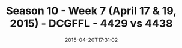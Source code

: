 ---
title: Season 10 - Week 7 (April 17 & 19, 2015) - DCGFFL - 4429 vs 4438
teams_score:
- team: 4429
  score:
- team: 4438
  score: 26
mvp: Rob C. (Lime), Cody G. (Red)
game-ball: N/A
season: 10
week: 7
date: '2015-04-20T17:31:02'
pageid: season-10-week-7-4429-vs-4438
---